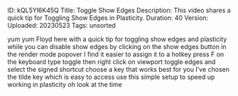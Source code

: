 ID: kQL5Yl6K45Q
Title: Toggle Show Edges
Description: This video shares a quick tip for Toggling Show Edges in Plasticity.
Duration: 40
Version: 
Uploaded: 20230523
Tags: unsorted

yum yum Floyd here with a quick tip for
toggling show edges and plasticity while
you can disable show edges by clicking
on the show edges button in the render
mode popover I find it easier to assign
it to a hotkey press F on the keyboard
type toggle
then right click on viewport toggle
edges and select the signed shortcut
choose a key that works best for you
I've chosen the tilde key which is easy
to access use this simple setup to speed
up working in plasticity oh look at the
time
